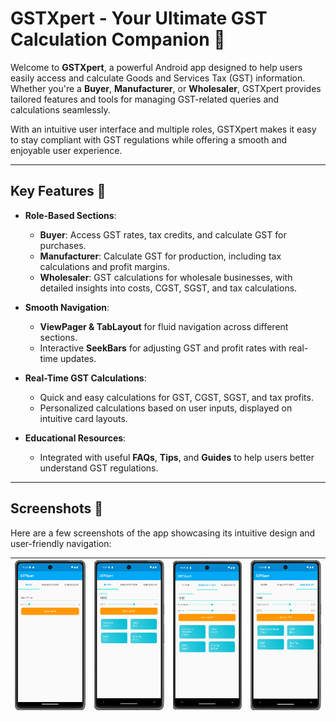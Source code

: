 # GSTXpert - Your Ultimate GST Calculation Companion 📱

Welcome to **GSTXpert**, a powerful Android app designed to help users easily access and calculate Goods and Services Tax (GST) information. Whether you're a **Buyer**, **Manufacturer**, or **Wholesaler**, GSTXpert provides tailored features and tools for managing GST-related queries and calculations seamlessly.

With an intuitive user interface and multiple roles, GSTXpert makes it easy to stay compliant with GST regulations while offering a smooth and enjoyable user experience.

---

## **Key Features** 🌟

- **Role-Based Sections**:
  - **Buyer**: Access GST rates, tax credits, and calculate GST for purchases.
  - **Manufacturer**: Calculate GST for production, including tax calculations and profit margins.
  - **Wholesaler**: GST calculations for wholesale businesses, with detailed insights into costs, CGST, SGST, and tax calculations.

- **Smooth Navigation**:
  - **ViewPager & TabLayout** for fluid navigation across different sections.
  - Interactive **SeekBars** for adjusting GST and profit rates with real-time updates.

- **Real-Time GST Calculations**:
  - Quick and easy calculations for GST, CGST, SGST, and tax profits.
  - Personalized calculations based on user inputs, displayed on intuitive card layouts.

- **Educational Resources**:
  - Integrated with useful **FAQs**, **Tips**, and **Guides** to help users better understand GST regulations.

---

## **Screenshots** 📸

Here are a few screenshots of the app showcasing its intuitive design and user-friendly navigation:

| ![Screenshot 1](screenshots/img1.png) | ![Screenshot 2](screenshots/img2.png) | ![Screenshot 3](screenshots/img3.png) | ![Screenshot 4](screenshots/img4.png) |
| -------------------------------------- | -------------------------------------- | -------------------------------------- | -------------------------------------- |

